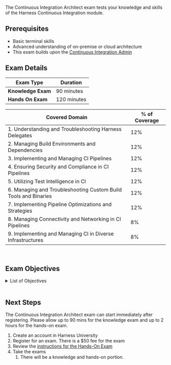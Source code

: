 The Continuous Integration Architect exam tests your knowledge and skills of the Harness Continuous Integration module.  

## Prerequisites

- Basic terminal skills
- Advanced understanding of on-premise or cloud architecture
- This exam builds upon the [Continuous Integration Admin](/university/continuous-integration)

## Exam Details
| Exam Type                               | Duration         |
| ----------------------------------- | --------------- |
| **Knowledge Exam** | 90 minutes |
| **Hands On Exam** | 120 minutes |

| Covered Domain                                              | % of Coverage |
| ------------------------------------------------------------| --------------|
| 1. Understanding and Troubleshooting Harness Delegates       | 12%           |
| 2. Managing Build Environments and Dependencies              | 12%           |
| 3. Implementing and Managing CI Pipelines                    | 12%           |
| 4. Ensuring Security and Compliance in CI Pipelines          | 12%           |
| 5. Utilizing Test Intelligence in CI                         | 12%           |
| 6. Managing and Troubleshooting Custom Build Tools and Binaries | 12%           |
| 7. Implementing Pipeline Optimizations and Strategies        | 12%           |
| 8. Managing Connectivity and Networking in CI Pipelines      | 8%            |
| 9. Implementing and Managing CI in Diverse Infrastructures   | 8%            |


<br />

## Exam Objectives

<details>
<summary>List of Objectives</summary>

The following is a detailed list of exam objectives:

| #   | Objective |
|-----|-----------|
| **1** | **Understanding and Troubleshooting Harness Delegates** |
| 1.1 | Manage and troubleshoot Kubernetes Delegates |
| 1.2 | Implement and troubleshoot networking and connectivity issues |
| **2** | **Managing Build Environments and Dependencies** |
| 2.1 | Navigate and solve issues in Docker-in-Docker build environments |
| 2.2 | Implement and troubleshoot dependency caching mechanisms |
| **3** | **Implementing and Managing CI Pipelines** |
| 3.1 | Develop and troubleshoot pipeline triggers |
| 3.2 | Optimize CI pipeline efficiency and speed |
| **4** | **Ensuring Security and Compliance in CI Pipelines** |
| 4.1 | Implement secrets management and ensure secure build processes |
| 4.2 | Adhere to the Principle of Least Privilege (PoLP) in CI/CD |
| **5** | **Utilizing Test Intelligence in CI** |
| 5.1 | Implement and manage Test Intelligence for optimizing testing |
| 5.2 | Understand and troubleshoot test visualization and metrics |
| **6** | **Managing and Troubleshooting Custom Build Tools and Binaries** |
| 6.1 | Navigate issues with custom binary installations on Delegates |
| 6.2 | Manage custom build tools and dependencies |
| **7** | **Implementing Pipeline Optimizations and Strategies** |
| 7.1 | Implement multilayer caching for pipeline optimizations |
| 7.2 | Utilize matrix and looping strategies for test execution |
| **8** | **Managing Connectivity and Networking in CI Pipelines** |
| 8.1 | Ensure effective communication between Delegates, Harness Manager, and external services |
| 8.2 | Troubleshoot connectivity issues in webhook triggers and pipeline steps |
| **9** | **Implementing and Managing CI in Diverse Infrastructures** |
| 9.1 | Manage and troubleshoot CI in Kubernetes build infrastructures |
| 9.2 | Implement and manage CI pipelines for MacOS and Windows build environments |


</details>

<br />

## Next Steps

The Continuous Integration Architect exam can start immediately after registering. Please allow up to 90 mins for the knowledge exam and up to 2 hours for the hands-on exam.

1. Create an account in Harness University
2. Register for an exam. There is a $50 fee for the exam
3. Review the [instructions for the Hands-On Exam](/university/instructions)
4. Take the exams
    1. There will be a knowledge and hands-on portion.	
